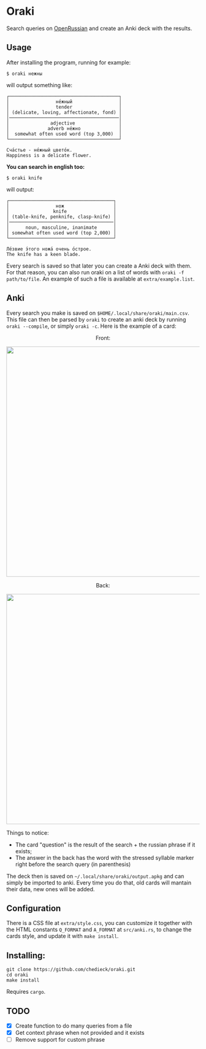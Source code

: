 # Oraki

Search queries on [OpenRussian](en.openrussian.org) and create an Anki deck with the results.


Usage
---

After installing the program, running for example:
```
$ oraki нежны
```
will output something like:

```
┌────────────────────────────────────────┐
│                 не́жный                 │
│                 tender                 │
│ (delicate, loving, affectionate, fond) │
│────────────────────────────────────────│
│               adjective                │
│              adverb не́жно              │
│  somewhat often used word (top 3,000)  │
└────────────────────────────────────────┘

Сча́стье - не́жный цвето́к.
Happiness is a delicate flower.
```
**You can search in english too:**
```
$ oraki knife
```
will output:
```
┌──────────────────────────────────────┐
│                 нож                  │
│                knife                 │
│ (table-knife, penknife, clasp-knife) │
│──────────────────────────────────────│
│      noun, masculine, inanimate      │
│ somewhat often used word (top 2,000) │
└──────────────────────────────────────┘

Ле́звие э́того ножа́ очень о́строе.
The knife has a keen blade.
```

Every search is saved so that later you can create a Anki deck with them. For that reason, you can also run oraki on a list of words with  `oraki -f path/to/file`. An example of such a file is available at `extra/example.list`.

Anki
---
Every search you make is saved on `$HOME/.local/share/oraki/main.csv`. This file can then be parsed by `oraki` to create an anki deck by running `oraki --compile`, or simply `oraki -c`. Here is the example of a card:

<p align="center">Front:</p>
<p align="center">
<img width="600" src="https://user-images.githubusercontent.com/21281174/226424934-e5a8e555-f893-453b-b0ac-a26539d80d23.png">
</p>
<p align="center">Back:</p>
<p align="center">
<img width="600" src="https://user-images.githubusercontent.com/21281174/226424381-160d7719-f9b1-48b6-80f4-d3d223f8b10e.png">
</p>




Things to notice:
- The card "question" is the result of the search + the russian phrase if it exists;
- The answer in the back has the word with the stressed syllable marker right before the search query (in parenthesis)

The deck then is saved on `~/.local/share/oraki/output.apkg` and can simply be imported to anki. Every time you do that, old cards will mantain their data, new ones will be added.


Configuration
---
There is a CSS file at `extra/style.css`, you can customize it together with the HTML constants `Q_FORMAT` and `A_FORMAT` at `src/anki.rs`, to change the cards style, and update it with `make install`.


Installing:
---
```
git clone https://github.com/chedieck/oraki.git
cd oraki
make install
```

Requires `cargo`.

TODO
---
- [x] Create function to do many queries from a file
- [x] Get context phrase when not provided and it exists
- [ ] Remove support for custom phrase
